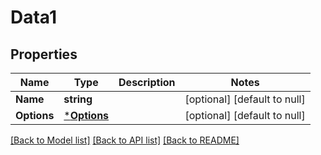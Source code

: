 # Data1

## Properties
Name | Type | Description | Notes
------------ | ------------- | ------------- | -------------
**Name** | **string** |  | [optional] [default to null]
**Options** | [***Options**](Options.md) |  | [optional] [default to null]

[[Back to Model list]](../README.md#documentation-for-models) [[Back to API list]](../README.md#documentation-for-api-endpoints) [[Back to README]](../README.md)


